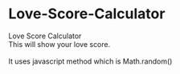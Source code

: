 # Love-Score-Calculator
Love Score Calculator
<br>
This will show your love score.
<br><br>
It uses javascript method which is Math.random()
